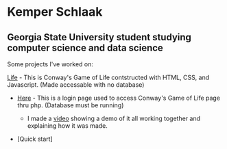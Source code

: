 # Kemper Schlaak
## Georgia State University student studying computer science and data science

Some projects I've worked on:



[Life](life/life.html) - This is Conway's Game of Life contstructed with HTML, CSS, and Javascript. (Made accessable with no database)

- [Here](life/login.php)  - This is a login page used to access Conway's Game of Life page thru php. (Database must be running)

  - I made a [video](https://www.youtube.com/watch?v=6erkLc7cwDs&t=16s) showing a demo of it all working together and explaining how it was made.

- [Quick start]

